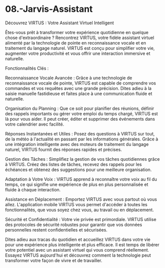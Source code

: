 # 08.-Jarvis-Assistant

Découvrez VIRTUS : Votre Assistant Virtuel Intelligent

Êtes-vous prêt à transformer votre expérience quotidienne en quelque chose d'extraordinaire ? Rencontrez VIRTUS, votre fidèle assistant virtuel alimenté par la technologie de pointe en reconnaissance vocale et en traitement du langage naturel. VIRTUS est conçu pour simplifier votre vie, augmenter votre productivité et vous offrir une interaction immersive et naturelle.

Fonctionnalités Clés :

Reconnaissance Vocale Avancée : Grâce à une technologie de reconnaissance vocale de pointe, VIRTUS est capable de comprendre vos commandes et vos requêtes avec une grande précision. Dites adieu à la saisie manuelle fastidieuse et faites place à une communication fluide et naturelle.

Organisation du Planning : Que ce soit pour planifier des réunions, définir des rappels importants ou gérer votre emploi du temps chargé, VIRTUS est là pour vous aider. Il peut créer, éditer et supprimer des événements dans votre calendrier avec facilité.

Réponses Instantanées et Utiles : Posez des questions à VIRTUS sur tout, de la météo à l'actualité en passant par les informations générales. Grâce à une intégration intelligente avec des moteurs de traitement du langage naturel, VIRTUS fournit des réponses rapides et précises.

Gestion des Tâches : Simplifiez la gestion de vos tâches quotidiennes grâce à VIRTUS. Créez des listes de tâches, recevez des rappels pour les échéances et obtenez des suggestions pour une meilleure organisation.

Adaptation à Votre Voix : VIRTUS apprend à reconnaître votre voix au fil du temps, ce qui signifie une expérience de plus en plus personnalisée et fluide à chaque interaction.

Assistance en Déplacement : Emportez VIRTUS avec vous partout où vous allez. L'application mobile VIRTUS vous permet d'accéder à toutes les fonctionnalités, que vous soyez chez vous, au travail ou en déplacement.

Sécurité et Confidentialité : Votre vie privée est primordiale. VIRTUS utilise des protocoles de sécurité robustes pour garantir que vos données personnelles restent confidentielles et sécurisées.

Dites adieu aux tracas du quotidien et accueillez VIRTUS dans votre vie pour une expérience plus intelligente et plus efficace. Il est temps de libérer votre potentiel avec un assistant virtuel qui vous comprend réellement. Essayez VIRTUS aujourd'hui et découvrez comment la technologie peut transformer votre façon de vivre et de travailler.
